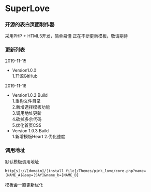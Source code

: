# SuperLove #
### 开源的表白页面制作器 ###
采用PHP + HTML5开发，简单易懂
正在不断更新模板，敬请期待
### 更新列表 ###
2019-11-15
- Version1.0.0  
	1.开源GitHub

2019-11-18
- Version1.0.2 Build  
	1.重构文件目录  
	2.新增选择模板功能  
	3.调用地址更新  
	4.砍掉多余代码   
	5.优化首页CSS  
- Version 1.0.3 Build  
	1.新增模板Heart
	2.优化速度

### 调用地址 ###
默认模板调用地址

	http[s]://[domain]/[install file]/Themes/pink_love/core.php?name=[NAME_A]&say=[SAY]&name_b=[NAME_B]

模板会一直更新优化
